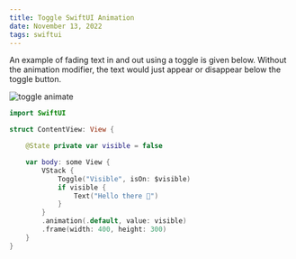 ```yaml
---
title: Toggle SwiftUI Animation
date: November 13, 2022
tags: swiftui
---
```


An example of fading text in and out using a toggle is given below. Without the animation modifier, the text would just appear or disappear below the toggle button.

<p><img src="../images/toggle-animation.png" style="max-width:400px;" alt="toggle animate"></p>

```swift
import SwiftUI

struct ContentView: View {

    @State private var visible = false

    var body: some View {
        VStack {
            Toggle("Visible", isOn: $visible)
            if visible {
                Text("Hello there 👋")
            }
        }
        .animation(.default, value: visible)
        .frame(width: 400, height: 300)
    }
}
```
